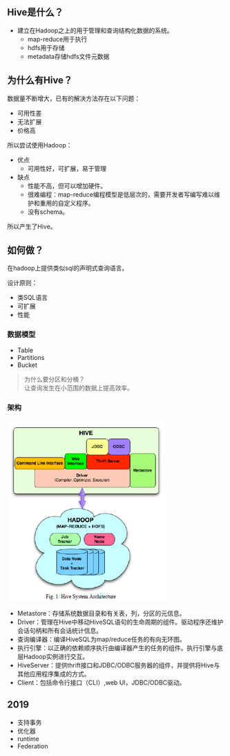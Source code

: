## Hive是什么？
- 建立在Hadoop之上的用于管理和查询结构化数据的系统。
  - map-reduce用于执行
  - hdfs用于存储
  - metadata存储hdfs文件元数据

## 为什么有Hive？
数据量不断增大，已有的解决方法存在以下问题：
- 可用性差
- 无法扩展
- 价格高  

所以尝试使用Hadoop：
- 优点
  - 可用性好，可扩展，易于管理
- 缺点
  - 性能不高，但可以增加硬件。
  - 很难编程：map-reduce编程模型是低层次的，需要开发者写编写难以维护和重用的自定义程序。
  - 没有schema。

所以产生了Hive。

## 如何做？
在hadoop上提供类似sql的声明式查询语言。

设计原则：
- 类SQL语言
- 可扩展
- 性能
### 数据模型
- Table
- Partitions
- Bucket
> 为什么要分区和分桶？  
> 让查询发生在小范围的数据上提高效率。

### 架构
![Hive-architecture](Hive-architecture.png)
- Metastore：存储系统数据目录和有关表，列，分区的元信息。
- Driver：管理在Hive中移动HiveSQL语句的生命周期的组件。驱动程序还维护会话句柄和所有会话统计信息。
- 查询编译器：编译HiveSQL为map/reduce任务的有向无环图。
- 执行引擎：以正确的依赖顺序执行由编译器产生的任务的组件。执行引擎与底层Hadoop实例进行交互。
- HiveServer：提供thrift接口和JDBC/ODBC服务器的组件，并提供将Hive与其他应用程序集成的方式。
- Client：包括命令行接口（CLI）,web UI，JDBC/ODBC驱动。


## 2019
- 支持事务
- 优化器
- runtime
- Federation
